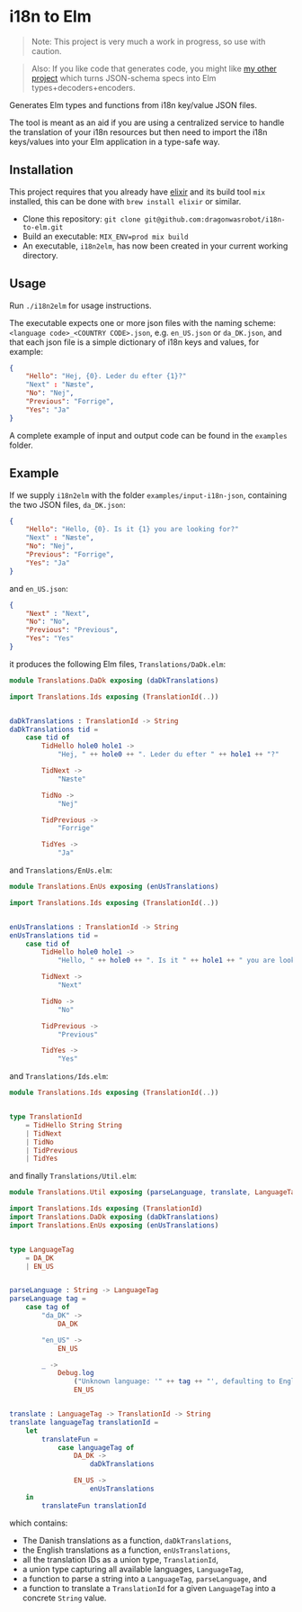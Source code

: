 # i18n to Elm

> Note: This project is very much a work in progress, so use with caution.

> Also: If you like code that generates code, you might
> like [my other project](https://github.com/dragonwasrobot/json-schema-to-elm)
> which turns JSON-schema specs into Elm types+decoders+encoders.

Generates Elm types and functions from i18n key/value JSON files.

The tool is meant as an aid if you are using a centralized service to handle the
translation of your i18n resources but then need to import the i18n keys/values
into your Elm application in a type-safe way.

## Installation

This project requires that you already have [elixir](http://elixir-lang.org/)
and its build tool `mix` installed, this can be done with `brew install elixir`
or similar.

- Clone this repository: `git clone
  git@github.com:dragonwasrobot/i18n-to-elm.git`
- Build an executable: `MIX_ENV=prod mix build`
- An executable, `i18n2elm`, has now been created in your current working
  directory.

## Usage

Run `./i18n2elm` for usage instructions.

The executable expects one or more json files with the naming scheme: `<language
code>_<COUNTRY CODE>.json`, e.g. `en_US.json` or `da_DK.json`, and that each
json file is a simple dictionary of i18n keys and values, for example:

``` json
{
    "Hello": "Hej, {0}. Leder du efter {1}?"
    "Next" : "Næste",
    "No": "Nej",
    "Previous": "Forrige",
    "Yes": "Ja"
}
```

A complete example of input and output code can be found in the `examples`
folder.

## Example

If we supply `i18n2elm` with the folder `examples/input-i18n-json`, containing
the two JSON files, `da_DK.json`:
``` json
{
    "Hello": "Hello, {0}. Is it {1} you are looking for?"
    "Next" : "Næste",
    "No": "Nej",
    "Previous": "Forrige",
    "Yes": "Ja"
}

```

and `en_US.json`:
``` json
{
    "Next" : "Next",
    "No": "No",
    "Previous": "Previous",
    "Yes": "Yes"
}
```

it produces the following Elm files, `Translations/DaDk.elm`:

``` elm
module Translations.DaDk exposing (daDkTranslations)

import Translations.Ids exposing (TranslationId(..))


daDkTranslations : TranslationId -> String
daDkTranslations tid =
    case tid of
        TidHello hole0 hole1 ->
            "Hej, " ++ hole0 ++ ". Leder du efter " ++ hole1 ++ "?"

        TidNext ->
            "Næste"

        TidNo ->
            "Nej"

        TidPrevious ->
            "Forrige"

        TidYes ->
            "Ja"
```

and `Translations/EnUs.elm`:

``` elm
module Translations.EnUs exposing (enUsTranslations)

import Translations.Ids exposing (TranslationId(..))


enUsTranslations : TranslationId -> String
enUsTranslations tid =
    case tid of
        TidHello hole0 hole1 ->
            "Hello, " ++ hole0 ++ ". Is it " ++ hole1 ++ " you are looking for?"

        TidNext ->
            "Next"

        TidNo ->
            "No"

        TidPrevious ->
            "Previous"

        TidYes ->
            "Yes"
```

and `Translations/Ids.elm`:

``` elm
module Translations.Ids exposing (TranslationId(..))


type TranslationId
    = TidHello String String
    | TidNext
    | TidNo
    | TidPrevious
    | TidYes
```

and finally `Translations/Util.elm`:

``` elm
module Translations.Util exposing (parseLanguage, translate, LanguageTag(..))

import Translations.Ids exposing (TranslationId)
import Translations.DaDk exposing (daDkTranslations)
import Translations.EnUs exposing (enUsTranslations)


type LanguageTag
    = DA_DK
    | EN_US


parseLanguage : String -> LanguageTag
parseLanguage tag =
    case tag of
        "da_DK" ->
            DA_DK

        "en_US" ->
            EN_US

        _ ->
            Debug.log
                ("Unknown language: '" ++ tag ++ "', defaulting to English")
                EN_US


translate : LanguageTag -> TranslationId -> String
translate languageTag translationId =
    let
        translateFun =
            case languageTag of
                DA_DK ->
                    daDkTranslations

                EN_US ->
                    enUsTranslations
    in
        translateFun translationId
```

which contains:

- The Danish translations as a function, `daDkTranslations`,
- the English translations as a function, `enUsTranslations`,
- all the translation IDs as a union type, `TranslationId`,
- a union type capturing all available languages, `LanguageTag`,
- a function to parse a string into a `LanguageTag`, `parseLanguage`, and
- a function to translate a `TranslationId` for a given `LanguageTag` into a
  concrete `String` value.
